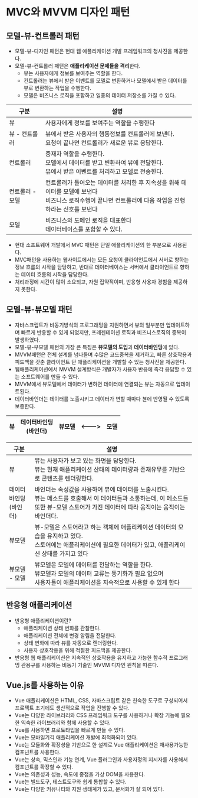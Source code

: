 # MVC와 MVVM 디자인 패턴
## 모델-뷰-컨트롤러 패턴
- 모델-뷰-디자인 패턴은 현대 웹 애플리케이션 개발 프레임워크의 청사진을 제공한다.
- 모델-뷰-컨트롤러 패턴은 **애플리케이션 문제들을 격리**한다.
  + 뷰는 사용자에게 정보를 보여주는 역할을 한다.
  + 컨트롤러는 뷰에서 받은 이벤트를 모델로 변환하거나 모델에서 받은 데이터를 뷰로 변환하는 작업을 수행한다.
  + 모델은 비즈니스 로직을 포함하고 일종의 데이터 저장소를 가질 수 있다.
  
| 구분 | 설명 |
| --- | --- | 
| 뷰 | 사용자에게 정보를 보여주는 역할을 수행한다 |
| 뷰 - 컨트롤러 | 뷰에서 받은 사용자의 행동정보를 컨트롤러에 보낸다.<br/>요청이 끝나면 컨트롤러가 새로운 뷰로 응답한다. |
| 컨트롤러 | 중재자 역할을 수행한다.<br/>모델에서 데이터를 받고 변환하여 뷰에 전달한다.<br/>뷰에서 받은 이벤트를 처리하고 모델로 전송한다. |
| 컨트롤러 - 모델 | 컨트롤러가 들어오는 데이터를 처리한 후 지속성을 위해 데이터를 모델에 보낸다 <br/>비즈니스 로직수행이 끝나면 컨트롤러에 다음 작업을 진행하라는 신호를 보낸다 |
| 모델 | 비즈니스와 도메인 로직을 대표한다 <br/>데이터베이스를 포함할 수 있다. |

- 현대 소프트웨어 개발에서 MVC 패턴은 단일 애플리케이션의 한 부분으로 사용된다.
- MVC패턴을 사용하는 웹사이트에서는 모든 요청이 클라이언트에서 서버로 향하는 정보 흐름의 시작을 담당하고, 반대로 데이터베이스는 서버에서 클라이언트로 향하는 데이터 흐름의 시작을 담당한다.
- 처리과정에 시간이 많이 소요되고, 자원 집약적이며, 반응형 사용자 경험을 제공하지 못한다.

## 모델-뷰-뷰모델 패턴
- 자바스크립트가 비동기방식의 프로그래밍을 지원하면서 뷰의 일부분만 업데이트하며 빠르게 반응할 수 있게 되었지만, 프레젠테이션 로직과 비즈니스로직의 중복이 발생하였다.
- 모델-뷰-부모델 패턴의 가장 큰 특징은 **뷰모델의 도입**과 **데이터바인딩**에 있다.
- MVVM패턴은 전체 설계를 넘나들며 수많은 코드중복을 제거하고, 빠른 상호작용과 피드백을 갖춘 클라이언트 단 애플리케이션을 개발할 수 있는 청사진을 제공한다.
- 웹애플리케이션에서 MVVM 설계방식은 개발자가 사용자 반응에 즉각 응답할 수 있는 소프트웨어를 만들 수 있다.
- MVVM에서 뷰모델에서 데이터가 변하면 데이터에 연결되는 뷰는 자동으로 업데이트된다.
- 데이터바인더는 데이터를 노출시키고 데이터가 변할 때마다 뷴에 반영될 수 있도록 보증한다.

| 뷰 | 데이터바인딩<br/>(바인더) | 뷰모델 | &lt;---&gt; | 모델 |
| :-: | :-: | :-: | :-: | :-: |

| 구분 | 설명 |
| --- | --- |
| 뷰 | 뷰는 사용자가 보고 있는 화면을 담당한다.<br/>뷰는 현재 애플리케이션 산태의 데이터량과 존재유무를 기반으로 콘텐츠를 렌더링한다. |
| 데이터바인딩<br/>(바인더) | 바인더는 속성값을 사용하여 뷰에 데이터를 노출시킨다.<br/>뷰는 메소드를 호출해서 이 데이터들과 소통하는데, 이 메소드들 또한 뷰-모델 스토어가 가진 데이터에 따라 움직이는 움직이는 바인더다. |
| 뷰모델 | 뷰-모델은 스토어라고 하는 객체에 애플리케이션 데이터의 모습을 유지하고 있다.<br/>스토어에는 애플리케이션에 필요한 데이터가 있고, 애플리케이션 상태를 가지고 있다 |
| 뷰모델 - 모델 | 뷰모델은 모델에 데이터를 전달하는 역할을 한다.<br/>뷰모델과 모델의 데이터 교류는 동기화가 필요 없으며<br/> 사용자들이 애플리케이션을 지속적으로 사용할 수 있게 한다 | 모델 | 모델은 애플리케이션 데이터를 위한 영속적인 저장소를 가지고 있다.<br/>모델은 들어오는 데이터에 논리적 제약을 두지 않고 비즈니스 로직 결정을 뷰모델에 맡기는 스토어 역할을 한다.<br/> |

## 반응형 애플리케이션
- 반응형 애플리케이션이란?
  + 애플리케이션 상태 변화를 관찰한다.
  + 애플리케이션 전체에 변경 알림을 전달한다.
  + 상태 변화에 따라 뷰를 자동으로 렌더링한다.
  + 사용자 상호작용을 위해 적절한 피드백을 제공한다.
- 반응형 웹 애플리케이션은 지속적인 상호작용을 유지하고 가능한 함수적 프로그래밍 관용구를 사용하는 비동기 기술인 MVVM 디자인 윈칙을 따른다.

## Vue.js를 사용하는 이유
- Vue 애플리케이션은 HTML, CSS, 자바스크립트 같은 친숙한 도구로 구성되어서 프로젝트 초기에도 생산적으로 작업을 진행할 수 있다.
- Vue는 다양한 라이브러리와 CSS 프레임워크 도구를 사용하거나 확장 기능에 필요한 익숙한 라이브러리와 함께 사용할 수 있다.
- Vue를 사용하면 프로토타입을 빠르게 만들 수 있다.
- Vue는 모바일기긱 애플리케이션 개발에 최적화되어 있다.
- Vue는 모듈화와 확장성을 기반으로 한 설계로 Vue 애플리케이션은 재사용가능한 컴포넌트를 사용한다.
- Vue는 상속, 믹스인과 기능 연계, Vue 플러그인과 사용자정의 지시자를 사용해서 컴포넌트를 확장할 수 있다.
- Vue는 의존성과 성능, 속도에 중점을 가상 DOM을 사용한다.
- Vue는 빌드도구, 테스트도구와 쉽게 통합할 수 있다.
- Vue는 다양한 커뮤니티와 지원 생태계가 있고, 문서화가 잘 되어 있다.
